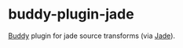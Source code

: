 # buddy-plugin-jade

[Buddy](https://www.npmjs.com/package/buddy) plugin for jade source transforms (via [Jade](https://github.com/jadejs/jade)).